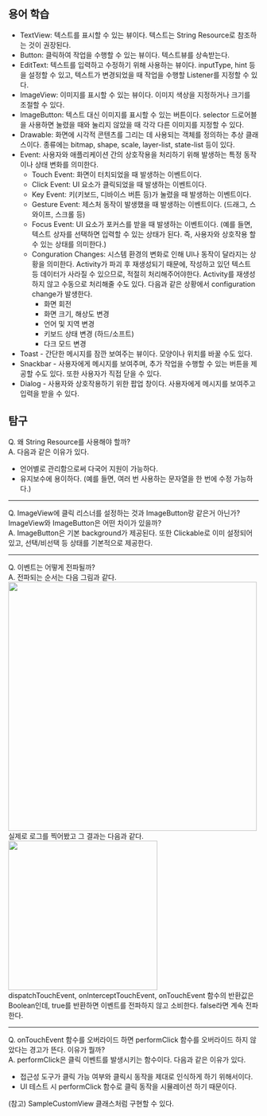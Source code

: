 ## 용어 학습
- TextView: 텍스트를 표시할 수 있는 뷰이다. 텍스트는 String Resource로 참조하는 것이 권장된다.
- Button: 클릭하여 작업을 수행할 수 있는 뷰이다. 텍스트뷰를 상속받는다.
- EditText: 텍스트를 입력하고 수정하기 위해 사용하는 뷰이다. inputType, hint 등을 설정할 수 있고, 텍스트가 변경되었을 때 작업을 수행할 Listener를 지정할 수 있다.
- ImageView: 이미지를 표시할 수 있는 뷰이다. 이미지 색상을 지정하거나 크기를 조절할 수 있다.
- ImageButton: 텍스트 대신 이미지를 표시할 수 있는 버튼이다. selector 드로어블을 사용하면 눌렸을 때와 눌리지 않았을 때 각각 다른 이미지를 지정할 수 있다.
- Drawable: 화면에 시각적 콘텐츠를 그리는 데 사용되는 객체를 정의하는 추상 클래스이다. 종류에는 bitmap, shape, scale, layer-list, state-list 등이 있다.
- Event: 사용자와 애플리케이션 간의 상호작용을 처리하기 위해 발생하는 특정 동작이나 상태 변화를 의미한다.
  - Touch Event: 화면이 터치되었을 때 발생하는 이벤트이다.
  - Click Event: UI 요소가 클릭되었을 때 발생하는 이벤트이다.
  - Key Event: 키(키보드, 디바이스 버튼 등)가 눌렸을 때 발생하는 이벤트이다.
  - Gesture Event: 제스처 동작이 발생했을 때 발생하는 이벤트이다. (드래그, 스와이프, 스크롤 등)
  - Focus Event: UI 요소가 포커스를 받을 때 발생하는 이벤트이다. (예를 들면, 텍스트 상자를 선택하면 입력할 수 있는 상태가 된다. 즉, 사용자와 상호작용 할 수 있는 상태를 의미한다.)
  - Conguration Changes: 시스템 환경의 변화로 인해 UI나 동작이 달라지는 상황을 의미한다. Activity가 파괴 후 재생성되기 때문에, 작성하고 있던 텍스트 등 데이터가 사라질 수 있으므로, 적절히 처리해주어야한다. Activity를 재생성하지 않고 수동으로 처리해줄 수도 있다.
    다음과 같은 상황에서 configuration change가 발생한다.
    - 화면 회전
    - 화면 크기, 해상도 변경
    - 언어 및 지역 변경
    - 키보드 상태 변경 (하드/소프트)
    - 다크 모드 변경
- Toast - 간단한 메시지를 잠깐 보여주는 뷰이다. 모양이나 위치를 바꿀 수도 있다.
- Snackbar - 사용자에게 메시지를 보여주며, 추가 작업을 수행할 수 있는 버튼을 제공할 수도 있다. 또한 사용자가 직접 닫을 수 있다.
- Dialog - 사용자와 상호작용하기 위한 팝업 창이다. 사용자에게 메시지를 보여주고 입력을 받을 수 있다.

## 탐구
Q. 왜 String Resource를 사용해야 할까?  
A. 다음과 같은 이유가 있다.
- 언어별로 관리함으로써 다국어 지원이 가능하다.
- 유지보수에 용이하다. (예를 들면, 여러 번 사용하는 문자열을 한 번에 수정 가능하다.)

---

Q. ImageView에 클릭 리스너를 설정하는 것과 ImageButton랑 같은거 아닌가? ImageView와 ImageButton은 어떤 차이가 있을까?  
A. ImageButton은 기본 background가 제공된다. 또한 Clickable로 이미 설정되어 있고, 선택/비선택 등 상태를 기본적으로 제공한다.  

---

Q. 이벤트는 어떻게 전파될까?  
A. 전파되는 순서는 다음 그림과 같다.  
<img width="500" src="https://github.com/user-attachments/assets/cd8e14b6-0f2d-41f1-a06a-9875336251d8">   
실제로 로그를 찍어봤고 그 결과는 다음과 같다.   
<img width="300" src="https://github.com/user-attachments/assets/5a391269-744e-4f06-ad07-6c33eb8ac2f3">   
dispatchTouchEvent, onInterceptTouchEvent, onTouchEvent 함수의 반환값은 Boolean인데, true를 반환하면 이벤트를 전파하지 않고 소비한다. false라면 계속 전파한다.   

---

Q. onTouchEvent 함수를 오버라이드 하면 performClick 함수를 오버라이드 하지 않았다는 경고가 뜬다. 이유가 뭘까?     
A. performClick은 클릭 이벤트를 발생시키는 함수이다. 다음과 같은 이유가 있다.
- 접근성 도구가 클릭 가능 여부와 클릭시 동작을 제대로 인식하게 하기 위해서이다.
- UI 테스트 시 performClick 함수로 클릭 동작을 시뮬레이션 하기 때문이다.    

(참고) SampleCustomView 클래스처럼 구현할 수 있다.